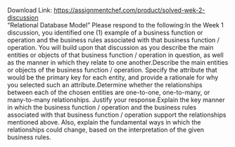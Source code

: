 Download Link: https://assignmentchef.com/product/solved-wek-2-discussion
<br>
“Relational Database Model” Please respond to the following:In the Week 1 discussion, you identified one (1) example of a business function or operation and the business rules associated with that business function / operation. You will build upon that discussion as you describe the main entities or objects of that business function / operation in question, as well as the manner in which they relate to one another.Describe the main entities or objects of the business function / operation. Specify the attribute that would be the primary key for each entity, and provide a rationale for why you selected such an attribute.Determine whether the relationships between each of the chosen entities are one-to-one, one-to-many, or many-to-many relationships. Justify your response.Explain the key manner in which the business function / operation and the business rules associated with that business function / operation support the relationships mentioned above. Also, explain the fundamental ways in which the relationships could change, based on the interpretation of the given business rules.
